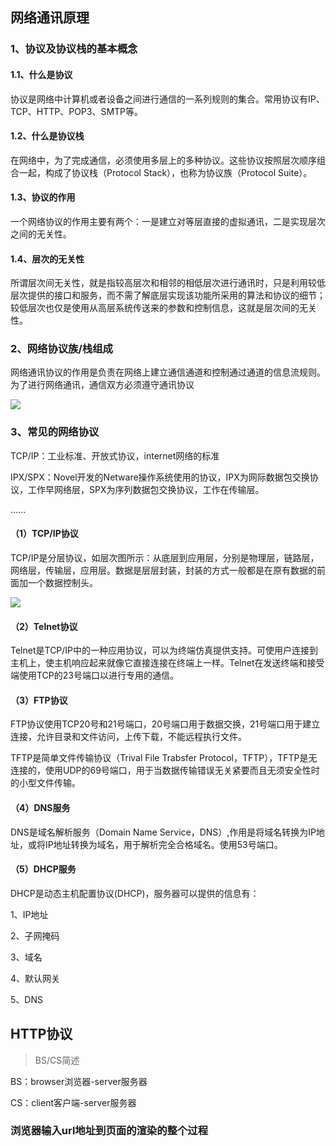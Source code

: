 ## 网络通讯原理

### 1、协议及协议栈的基本概念

#### 1.1、什么是协议

协议是网络中计算机或者设备之间进行通信的一系列规则的集合。常用协议有IP、TCP、HTTP、POP3、SMTP等。

#### 1.2、什么是协议栈

在网络中，为了完成通信，必须使用多层上的多种协议。这些协议按照层次顺序组合一起，构成了协议栈（Protocol Stack），也称为协议族（Protocol Suite）。

#### 1.3、协议的作用

一个网络协议的作用主要有两个：一是建立对等层直接的虚拟通讯，二是实现层次之间的无关性。

#### 1.4、层次的无关性

所谓层次间无关性，就是指较高层次和相邻的相低层次进行通讯时，只是利用较低层次提供的接口和服务，而不需了解底层实现该功能所采用的算法和协议的细节；较低层次也仅是使用从高层系统传送来的参数和控制信息，这就是层次间的无关性。

### 2、网络协议族/栈组成

网络通讯协议的作用是负责在网络上建立通信通道和控制通过通道的信息流规则。为了进行网络通讯，通信双方必须遵守通讯协议

![](D:\exces\文档存放区\Storage-of-record-documents\网络通讯原理\img\1597572319(1).jpg)



### 3、常见的网络协议

TCP/IP：工业标准、开放式协议，internet网络的标准

IPX/SPX：Novel开发的Netware操作系统使用的协议，IPX为网际数据包交换协议，工作早网络层，SPX为序列数据包交换协议，工作在传输层。

......

#### （1）TCP/IP协议

TCP/IP是分层协议，如层次图所示：从底层到应用层，分别是物理层，链路层，网络层，传输层，应用层。数据是层层封装，封装的方式一般都是在原有数据的前面加一个数据控制头。

![](D:\exces\文档存放区\Storage-of-record-documents\网络通讯原理\img\1597572956(1).jpg)

#### （2）Telnet协议

Telnet是TCP/IP中的一种应用协议，可以为终端仿真提供支持。可使用户连接到主机上，使主机响应起来就像它直接连接在终端上一样。Telnet在发送终端和接受端使用TCP的23号端口以进行专用的通信。

#### （3）FTP协议

FTP协议使用TCP20号和21号端口，20号端口用于数据交换，21号端口用于建立连接，允许目录和文件访问，上传下载，不能远程执行文件。

TFTP是简单文件传输协议（Trival File Trabsfer Protocol，TFTP），TFTP是无连接的，使用UDP的69号端口，用于当数据传输错误无关紧要而且无须安全性时的小型文件传输。

#### （4）DNS服务

DNS是域名解析服务（Domain Name Service，DNS）,作用是将域名转换为IP地址，或将IP地址转换为域名，用于解析完全合格域名。使用53号端口。

#### （5）DHCP服务

DHCP是动态主机配置协议(DHCP)，服务器可以提供的信息有：

1、IP地址

2、子网掩码

3、域名

4、默认网关

5、DNS



## HTTP协议

> BS/CS简述

BS：browser浏览器-server服务器

CS：client客户端-server服务器

### **浏览器输入url地址到页面的渲染的整个过程**
















